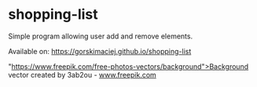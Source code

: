 # shopping-list

Simple program allowing user add and remove elements.

Available on: 
https://gorskimaciej.github.io/shopping-list


"https://www.freepik.com/free-photos-vectors/background">Background vector created by 3ab2ou - www.freepik.com
